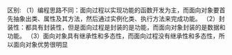 区别: 
（1）编程思路不同：⾯向过程以实现功能的函数开发为主，⽽⾯向对象要⾸先抽象出类、属性及其⽅法，然后通过实例化类、执⾏⽅法来完成功能。 
（2）封装性：都具有封装性，但是⾯向过程是封装的是功能，⽽⾯向对象封装的是数据和功能。 
（3）⾯向对象具有继承性和多态性，⽽⾯向过程没有继承性和多态性，所以⾯向对象优势很明显